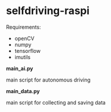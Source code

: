 # selfdriving-raspi
Requirements:
* openCV
* numpy
* tensorflow
* imutils

**main_ai.py**

  main script for autonomous driving
  
**main_data.py**

  main script for collecting and saving data
